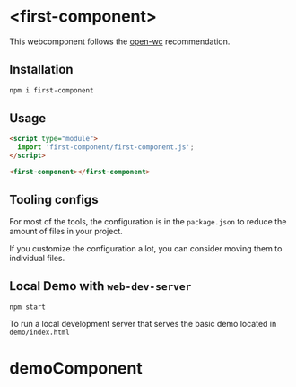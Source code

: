 # \<first-component>

This webcomponent follows the [open-wc](https://github.com/open-wc/open-wc) recommendation.

## Installation
```bash
npm i first-component
```

## Usage
```html
<script type="module">
  import 'first-component/first-component.js';
</script>

<first-component></first-component>
```



## Tooling configs

For most of the tools, the configuration is in the `package.json` to reduce the amount of files in your project.

If you customize the configuration a lot, you can consider moving them to individual files.

## Local Demo with `web-dev-server`
```bash
npm start
```
To run a local development server that serves the basic demo located in `demo/index.html`
# demoComponent
